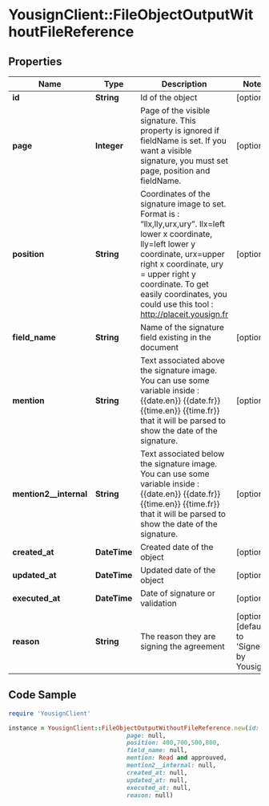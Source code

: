 # YousignClient::FileObjectOutputWithoutFileReference

## Properties

Name | Type | Description | Notes
------------ | ------------- | ------------- | -------------
**id** | **String** | Id of the object | [optional] 
**page** | **Integer** | Page of the visible signature. This property is ignored if fieldName is set. If you want a visible signature, you must set page, position and fieldName. | [optional] 
**position** | **String** | Coordinates of the signature image to set. Format is : “llx,lly,urx,ury”. llx&#x3D;left lower x coordinate, lly&#x3D;left lower y coordinate, urx&#x3D;upper right x coordinate, ury &#x3D; upper right y coordinate. To get easily coordinates, you could use this tool : http://placeit.yousign.fr | [optional] 
**field_name** | **String** | Name of the signature field existing in the document | [optional] 
**mention** | **String** | Text associated above the signature image.  You can use some variable inside : {{date.en}} {{date.fr}} {{time.en}} {{time.fr}} that it will be parsed to show the date of the signature. | [optional] 
**mention2__internal** | **String** | Text associated below the signature image.  You can use some variable inside : {{date.en}} {{date.fr}} {{time.en}} {{time.fr}} that it will be parsed to show the date of the signature. | [optional] 
**created_at** | **DateTime** | Created date of the object | [optional] 
**updated_at** | **DateTime** | Updated date of the object | [optional] 
**executed_at** | **DateTime** | Date of signature or validation | [optional] 
**reason** | **String** | The reason they are signing the agreement | [optional] [default to &#39;Signed by Yousign&#39;]

## Code Sample

```ruby
require 'YousignClient'

instance = YousignClient::FileObjectOutputWithoutFileReference.new(id: /file_objects/9d1ede2b-5687-4440-bdc8-dd0bc64f668c,
                                 page: null,
                                 position: 400,700,500,800,
                                 field_name: null,
                                 mention: Read and approuved,
                                 mention2__internal: null,
                                 created_at: null,
                                 updated_at: null,
                                 executed_at: null,
                                 reason: null)
```



